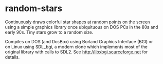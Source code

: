 # random-stars

Continuously draws colorful star shapes at random points on the screen using
a simple graphics library once ubiquituous on DOS PCs in the 80s and early 90s.
Tiny stars grow to a random size.

Compiles on DOS (and DosBox) using Borland Graphics Interface (BGI)
or on Linux using SDL_bgi, a modern clone which implements most of the original
library with calls to SDL2. See http://libxbgi.sourceforge.net for details.









